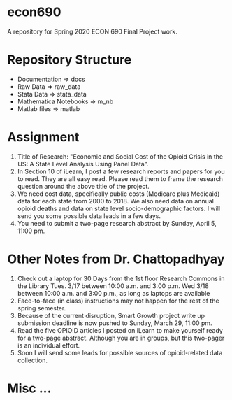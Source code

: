 # econ690
A repository for Spring 2020 ECON 690 Final Project work. 

# Repository Structure
* Documentation => docs
* Raw Data => raw_data
* Stata Data => stata_data
* Mathematica Notebooks => m_nb
* Matlab files => matlab

# Assignment

1. Title of Research: "Economic and Social Cost of the Opioid Crisis in the US: A State Level Analysis Using Panel Data". 
2. In Section 10 of iLearn, I post a few research reports and papers for you to read. They are all easy read. Please read them to frame the research question around the above title of the project. 
3. We need cost data, specifically public costs (Medicare plus Medicaid) data for each state from 2000 to 2018. We also need data on annual opioid deaths and data on state level socio-demographic factors. I will send you some possible data leads in a few days. 
4. You need to submit a two-page research abstract by Sunday, April 5, 11:00 pm. 

# Other Notes from Dr. Chattopadhyay
1. Check out a laptop for 30 Days from the 1st floor Research Commons in the Library
  Tues. 3/17 between 10:00 a.m. and 3:00 p.m.
  Wed 3/18 between 10:00 a.m. and 3:00 p.m., as long as laptops are available
2. Face-to-face (in class) instructions may not happen for the rest of the spring semester. 
3. Because of the current disruption, Smart Growth project write up submission deadline is now pushed to Sunday, March 29, 11:00 pm. 
4. Read the five OPIOID articles I posted on iLearn to make yourself ready for a two-page abstract. Although you are in groups, but this two-pager is an individual effort. 
5. Soon I will send some leads for possible sources of opioid-related data collection.

# Misc ...
